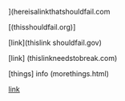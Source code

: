 ](hereisalinkthatshouldfail.com

[]()

[(thisshouldfail.org)]

[link](thislink shouldfail.gov)

[link] (thislinkneedstobreak.com)
[]( thishopefullybreaks.net)

[things]
info
(morethings.html)

[]([insidebrackets])

[link](3thisfileshouldprint.com)